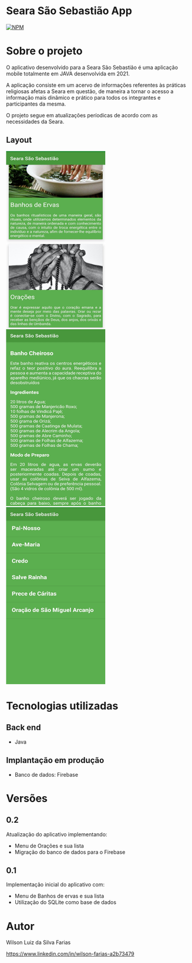 # Seara São Sebastião App
[![NPM](https://img.shields.io/npm/l/react)](https://github.com/wilfarias/seara_sao_sebastiao_app/blob/main/LICENSE) 

# Sobre o projeto
O aplicativo desenvolvido para a Seara São Sebastião é uma aplicação mobile totalmente em JAVA desenvolvida em 2021.

A aplicação consiste em um acervo de informações referentes às práticas religiosas afetas a Seara em questão, de maneira a tornar o acesso a informação mais dinâmico e prático para todos os integrantes e participantes da mesma.

O projeto segue em atualizações períodicas de acordo com as necessidades da Seara.

## Layout
<img src="https://github.com/wilfarias/seara_sao_sebastiao_app/blob/main/app/printscreen/IMG_20210523_190108.jpg" height="480" width="270"> <img src="https://github.com/wilfarias/seara_sao_sebastiao_app/blob/main/app/printscreen/Screenshot_2021-03-07-20-23-46-836_com.cursoandroid.sssapp.jpg" height="480" width="270"> <img src="https://github.com/wilfarias/seara_sao_sebastiao_app/blob/main/app/printscreen/IMG_20210523_190125.jpg" height="480" width="270">

# Tecnologias utilizadas
## Back end
- Java

## Implantação em produção
- Banco de dados: Firebase

# Versões

## 0.2
Atualização do aplicativo implementando:
- Menu de Orações e sua lista
- Migração do banco de dados para o Firebase

## 0.1
Implementação inicial do aplicativo com: 
- Menu de Banhos de ervas e sua lista
- Utilização do SQLite como base de dados

# Autor

Wilson Luiz da Silva Farias

https://www.linkedin.com/in/wilson-farias-a2b73479

